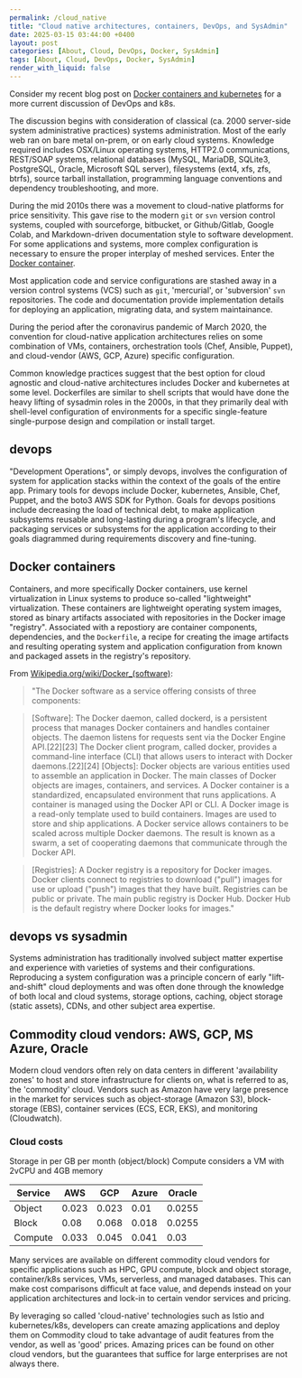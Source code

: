 ```yaml
---
permalink: /cloud_native
title: "Cloud native architectures, containers, DevOps, and SysAdmin"
date: 2025-03-15 03:44:00 +0400
layout: post
categories: [About, Cloud, DevOps, Docker, SysAdmin]
tags: [About, Cloud, DevOps, Docker, SysAdmin]
render_with_liquid: false
---
```



Consider my recent blog post on [Docker containers and kubernetes](/machine_learning_infrastructure_deployment_and_notebook_management) for a more current discussion of DevOps and k8s.


The discussion begins with consideration of classical (ca. 2000 server-side system administrative practices) systems administration. Most of the early web ran on bare metal on-prem, or on early cloud systems. Knowledge required includes OSX/Linux operating systems, HTTP2.0 communications, REST/SOAP systems, relational databases (MySQL, MariaDB, SQLite3, PostgreSQL, Oracle, Microsoft SQL server), filesystems (ext4, xfs, zfs, btrfs), source tarball installation, programming language conventions and dependency troubleshooting, and more.

During the mid 2010s there was a movement to cloud-native platforms for price sensitivity. This gave rise to the modern `git` or `svn` version control systems, coupled with sourceforge, bitbucket, or Github/Gitlab, Google Colab, and Markdown-driven documentation style to software development. For some applications and systems, more complex configuration is necessary to ensure the proper interplay of meshed services. Enter the [Docker container](/machine_learning_infrastructure_deployment_and_notebook_management#enter-docker).

Most application code and service configurations are stashed away in a version control systems (VCS) such as `git`, 'mercurial', or 'subversion' `svn` repositories. The code and documentation provide implementation details for deploying an application, migrating data, and system maintainance.

During the period after the coronavirus pandemic of March 2020, the convention for cloud-native application architectures relies on some combination of VMs, containers, orchestration tools (Chef, Ansible, Puppet), and cloud-vendor (AWS, GCP, Azure) specific configuration. 

Common knowledge practices suggest that the best option for cloud agnostic and cloud-native architectures includes Docker and kubernetes at some level. Dockerfiles are similar to shell scripts that would have done the heavy lifting of sysadmin roles in the 2000s, in that they primarily deal with shell-level configuration of environments for a specific single-feature single-purpose design and compilation or install target.

## devops

"Development Operations", or simply devops, involves the configuration of system for application stacks within the context of the goals of the entire app. Primary tools for devops include Docker, kubernetes, Ansible, Chef, Puppet, and the boto3 AWS SDK for Python. Goals for devops positions include decreasing the load of technical debt, to make application subsystems reusable and long-lasting during a program's lifecycle, and packaging services or subsystems for the application according to their goals diagrammed during requirements discovery and fine-tuning.

## Docker containers

Containers, and more specifically Docker containers, use kernel virtualization in Linux systems to produce so-called "lightweight" virtualization. These containers are lightweight operating system images, stored as binary artifacts associated with repositories in the Docker image "registry". Associated with a repostiory are container components, dependencies, and the `Dockerfile`, a recipe for creating the image artifacts and resulting operating system and application configuration from known and packaged assets in the registry's repository.

From [Wikipedia.org/wiki/Docker_(software)](https://wikipedia.org/wiki/Docker_(software)): 

>"The Docker software as a service offering consists of three components:

>[Software]: The Docker daemon, called dockerd, is a persistent process that manages Docker containers and handles container objects. The daemon listens for requests sent via the Docker Engine API.[22][23] The Docker client program, called docker, provides a command-line interface (CLI) that allows users to interact with Docker daemons.[22][24]
>[Objects]: Docker objects are various entities used to assemble an application in Docker. The main classes of Docker objects are images, containers, and services. A Docker container is a standardized, encapsulated environment that runs applications. A container is managed using the Docker API or CLI. A Docker image is a read-only template used to build containers. Images are used to store and ship applications. A Docker service allows containers to be scaled across multiple Docker daemons. The result is known as a swarm, a set of cooperating daemons that communicate through the Docker API.

>[Registries]: A Docker registry is a repository for Docker images. Docker clients connect to registries to download ("pull") images for use or upload ("push") images that they have built. Registries can be public or private. The main public registry is Docker Hub. Docker Hub is the default registry where Docker looks for images."


## devops vs sysadmin

Systems administration has traditionally involved subject matter expertise and experience with varieties of systems and their configurations. Reproducing a system configuration was a principle concern of early "lift-and-shift" cloud deployments and was often done through the knowledge of both local and cloud systems, storage options, caching, object storage (static assets), CDNs, and other subject area expertise.


## Commodity cloud vendors: AWS, GCP, MS Azure, Oracle

Modern cloud vendors often rely on data centers in different 'availability zones' to host and store infrastructure for clients on, what is referred to as, the 'commodity' cloud. Vendors such as Amazon have very large presence in the market for services such as object-storage (Amazon S3), block-storage (EBS), container services (ECS, ECR, EKS), and monitoring (Cloudwatch). 


### Cloud costs 

Storage in per GB per month (object/block)
Compute considers a VM with 2vCPU and 4GB memory

| Service   | AWS    | GCP    | Azure    | Oracle   | 
| ----------| -------| -------| -------- | -------- | 
| Object    | 0.023  | 0.023  | 0.01     | 0.0255   | 
| Block     | 0.08   | 0.068  | 0.018    | 0.0255   |
| Compute   | 0.033  | 0.045  | 0.041    | 0.03     |




Many services are available on different commodity cloud vendors for specific applications such as HPC, GPU compute, block and object storage, container/k8s services, VMs, serverless, and managed databases. This can make cost comparisons difficult at face value, and depends instead on your application architectures and lock-in to certain vendor services and pricing.

By leveraging so called 'cloud-native' technologies such as Istio and kubernetes/k8s, developers can create amazing applications and deploy them on Commodity cloud to take advantage of audit features from the vendor, as well as 'good' prices. Amazing prices can be found on other cloud vendors, but the guarantees that suffice for large enterprises are not always there.
